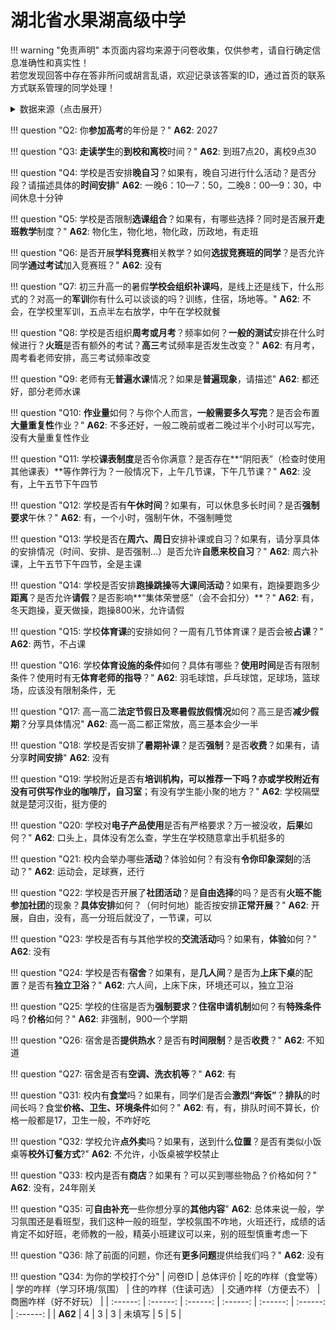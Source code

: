 # 湖北省水果湖高级中学

!!! warning "免责声明"
    本页面内容均来源于问卷收集，仅供参考，请自行确定信息准确性和真实性！  
    若您发现回答中存在答非所问或胡言乱语，欢迎记录该答案的ID，通过首页的联系方式联系管理的同学处理！

<details><summary>数据来源（点击展开）</summary>
<ul>
<li><strong>62</strong>: 匿名 (2025-07)</li>
</ul>
</details>

!!! question "Q2: 你**参加高考**的年份是？"
    **A62**: 2027  

!!! question "Q3: **走读学生**的**到校和离校**时间？"
    **A62**: 到班7点20，离校9点30  

!!! question "Q4: 学校是否安排**晚自习**？如果有，晚自习进行什么活动？是否分段？请描述具体的**时间安排**"
    **A62**: 一晚6：10—7：50，二晚8：00—9：30，中间休息十分钟  

!!! question "Q5: 学校是否限制**选课组合**？如果有，有哪些选择？同时是否展开**走班教学**制度？"
    **A62**: 物化生，物化地，物化政，历政地，有走班  

!!! question "Q6: 是否开展**学科竞赛**相关教学？如何**选拔竞赛班的同学**？是否允许同学**通过考试**加入竞赛班？"
    **A62**: 没有  

!!! question "Q7: 初三升高一的暑假**学校会组织补课吗**，是线上还是线下，什么形式的？对高一的**军训**你有什么可以谈谈的吗？训练，住宿，场地等。"
    **A62**: 不会，在学校里军训，五点半左右放学，中午在学校就餐  

!!! question "Q8: 学校是否组织**周考或月考**？频率如何？**一般的测试**安排在什么时候进行？**火班**是否有额外的考试？**高三**考试频率是否发生改变？"
    **A62**: 有月考，周考看老师安排，高三考试频率改变  

!!! question "Q9: 老师有无**普遍水课**情况？如果是**普遍现象**，请描述"
    **A62**: 都还好，部分老师水课  

!!! question "Q10: **作业量**如何？与你个人而言，**一般需要多久写完**？是否会布置**大量重复性**作业？"
    **A62**: 不多还好，一般二晚前或者二晚过半个小时可以写完，没有大量重复性作业  

!!! question "Q11: 学校**课表制度**是否令你满意？是否存在**“阴阳表”（检查时使用其他课表）**等作弊行为？一般情况下，上午几节课，下午几节课？"
    **A62**: 没有，上午五节下午四节  

!!! question "Q12: 学校是否有**午休时间**？如果有，可以休息多长时间？是否**强制要求**午休？"
    **A62**: 有，一个小时，强制午休，不强制睡觉  

!!! question "Q13: 学校是否在**周六、周日**安排补课或自习？如果有，请分享具体的安排情况（时间、安排、是否强制...）是否允许**自愿来校自习**？"
    **A62**: 周六补课，上午五节下午四节，全是主课  

!!! question "Q14: 学校是否安排**跑操跳操**等**大课间活动**？如果有，跑操要跑多少**距离**？是否允许**请假**？是否影响**“集体荣誉感”（会不会扣分）**？"
    **A62**: 有，冬天跑操，夏天做操，跑操800米，允许请假  

!!! question "Q15: 学校**体育课**的安排如何？一周有几节体育课？是否会被**占课**？"
    **A62**: 两节，不占课  

!!! question "Q16: 学校**体育设施的条件**如何？具体有哪些？**使用时间**是否有限制条件？使用时有无**体育老师的指导**？"
    **A62**: 羽毛球馆，乒乓球馆，足球场，篮球场，应该没有限制条件，无  

!!! question "Q17: 高一高二**法定节假日及寒暑假放假情况**如何？高三是否**减少假期**？分享具体情况"
    **A62**: 高一高二都正常放，高三基本会少一半  

!!! question "Q18: 学校是否安排了**暑期补课**？是否**强制**？是否**收费**？如果有，请分享**时间安排**"
    **A62**: 没有  

!!! question "Q19: 学校附近是否有**培训机构，**可以推荐一下吗？亦或学校附近有没有可供写作业的**咖啡厅，自习室**；有没有学生能小聚的地方？"
    **A62**: 学校隔壁就是楚河汉街，挺方便的  

!!! question "Q20: 学校对**电子产品使用**是否有严格要求？万一被没收，**后果**如何？"
    **A62**: 口头上，具体没有怎么查，学生在学校随意拿出手机挺多的  

!!! question "Q21: 校内会举办哪些**活动**？体验如何？有没有**令你印象深刻**的活动？"
    **A62**: 运动会，足球赛，还行  

!!! question "Q22: 学校是否开展了**社团活动**？是**自由选择**的吗？是否有**火班不能参加社团**的现象？**具体安排**如何？（何时何地）能否按安排**正常开展**？"
    **A62**: 开展，自由，没有，高一分班后就没了，一节课，可以  

!!! question "Q23: 学校是否有与其他学校的**交流活动**吗？如果有，**体验**如何？"
    **A62**: 没有  

!!! question "Q24: 学校是否有**宿舍**？如果有，是**几人间**？是否为**上床下桌**的配置？是否有**独立卫浴**？"
    **A62**: 六人间，上床下床，环境还可以，独立卫浴  

!!! question "Q25: 学校的住宿是否为**强制要求**？**住宿申请机制**如何？有**特殊条件**吗？**价格**如何？"
    **A62**: 非强制，900一个学期  

!!! question "Q26: 宿舍是否**提供热水**？是否有**时间限制**？是否**收费**？"
    **A62**: 不知道  

!!! question "Q27: 宿舍是否有**空调、洗衣机等**？"
    **A62**: 有  

!!! question "Q31: 校内有**食堂**吗？如果有，同学们是否会**激烈“奔饭”**？**排队**的时间长吗？食堂**价格、卫生、环境条件**如何？"
    **A62**: 有，有，排队时间不算长，价格一般都是17，卫生一般，不咋好吃  

!!! question "Q32: 学校允许**点外卖**吗？如果有，送到什么**位置**？是否有类似小饭桌等**校外订餐方式**?"
    **A62**: 不允许，小饭桌被学校禁止  

!!! question "Q33: 校内是否有**商店**？如果有？可以买到哪些物品？价格如何？"
    **A62**: 没有，24年刚关  

!!! question "Q35: 可**自由补充**一些你想分享的**其他内容**"
    **A62**: 总体来说一般，学习氛围还是看班型，我们这种一般的班型，学校氛围不咋地，火班还行，成绩的话肯定不如好班，老师教的一般，精英小班建议可以来，别的班型慎重考虑一下  

!!! question "Q36: 除了前面的问题，你还有**更多问题**提供给我们吗？"
    **A62**: 没有  

!!! question "Q34: 为你的学校打个分"
    | 问卷ID | 总体评价 | 吃的咋样（食堂等） | 学的咋样（学习环境/氛围） | 住的咋样（住读可选） | 交通咋样（方便去不） | 商圈咋样（好不好玩） |
    | :------: | :------: | :------: | :------: | :------: | :------: | :------: |
    | **A62** | 4 | 3 | 3 | 未填写 | 5 | 5 |

